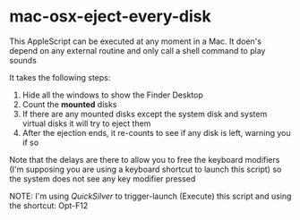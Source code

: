 # mac-osx-eject-every-disk

This AppleScript can be executed at any moment in a Mac.
It doen's depend on any external routine and only call a shell command to
  play sounds



It takes the following steps:

1. Hide all the windows to show the Finder Desktop
2. Count the **mounted** disks
3. If there are any mounted disks except the system disk and system virtual
   disks it will try to eject them
4. After the ejection ends, it re-counts to see if any disk is left, warning you if so

Note that the delays are there to allow you to free the keyboard modifiers
(I'm supposing you are using a keyboard shortcut to launch this script) so
the system does not see any key modifier pressed

NOTE: I'm using *QuickSilver* to trigger-launch (Execute) this script and using the shortcut: Opt-F12